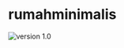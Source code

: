 # rumahminimalis
![version 1.0]([https://myoctocat.com/assets/images/base-octocat.svg](https://raw.githubusercontent.com/sinbloc/rumahminimalis/main/img/Capture.PNG))
